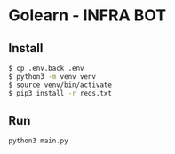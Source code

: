 # Golearn - INFRA BOT

## Install
```bash
$ cp .env.back .env
$ python3 -m venv venv
$ source venv/bin/activate
$ pip3 install -r reqs.txt
```

## Run
```bash
python3 main.py
```